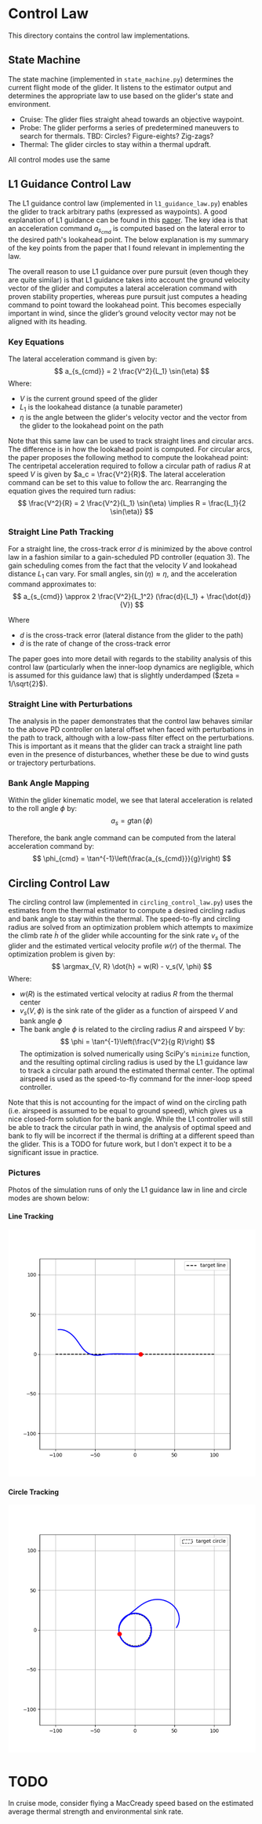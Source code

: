 # Control Law
This directory contains the control law implementations.

## State Machine
The state machine (implemented in `state_machine.py`) determines the current flight mode of the glider. It listens to the estimator output and determines the appropriate law to use based on the glider's state and environment.
- Cruise: The glider flies straight ahead towards an objective waypoint.
- Probe: The glider performs a series of predetermined maneuvers to search for thermals. TBD: Circles? Figure-eights? Zig-zags?
- Thermal: The glider circles to stay within a thermal updraft.

All control modes use the same 

## L1 Guidance Control Law
The L1 guidance control law (implemented in `l1_guidance_law.py`) enables the glider to track arbitrary paths (expressed as waypoints). A good explanation of L1 guidance can be found in this [paper](https://mercury.kau.ac.kr/park/Archive/PCUAV/gnc_park_deyst_how.pdf). The key idea is that an acceleration command $a_s_{cmd}$ is computed based on the lateral error to the desired path's lookahead point. The below explanation is my summary of the key points from the paper that I found relevant in implementing the law.

The overall reason to use L1 guidance over pure pursuit (even though they are quite similar) is that L1 guidance takes into account the ground velocity vector of the glider and computes a lateral acceleration command with proven stability properties, whereas pure pursuit just computes a heading command to point toward the lookahead point. This becomes especially important in wind, since the glider’s ground velocity vector may not be aligned with its heading.

### Key Equations
The lateral acceleration command is given by:
$$
a_{s_{cmd}} = 2 \frac{V^2}{L_1} \sin(\eta)
$$
Where:
- $V$ is the current ground speed of the glider
- $L_1$ is the lookahead distance (a tunable parameter)
- $\eta$ is the angle between the glider's velocity vector and the vector from the glider to the lookahead point on the path

Note that this same law can be used to track straight lines and circular arcs. The difference is in how the lookahead point is computed.
For circular arcs, the paper proposes the following method to compute the lookahead point:
The centripetal acceleration required to follow a circular path of radius $R$ at speed $V$ is given by $a_c = \frac{V^2}{R}$. The lateral acceleration command can be set to this value to follow the arc. Rearranging the equation gives the required turn radius:
$$ 
\frac{V^2}{R} = 2 \frac{V^2}{L_1} \sin(\eta) \implies R = \frac{L_1}{2 \sin(\eta)}
$$

### Straight Line Path Tracking
For a straight line, the cross-track error $d$ is minimized by the above control law in a fashion similar to a gain-scheduled PD controller (equation 3). The gain scheduling comes from the fact that the velocity $V$ and lookahead distance $L_1$ can vary. For small angles, $\sin(\eta) \approx \eta$, and the acceleration command approximates to:
$$
a_{s_{cmd}} \approx 2 \frac{V^2}{L_1^2} (\frac{d}{L_1} + \frac{\dot{d}}{V})
$$

Where
- $d$ is the cross-track error (lateral distance from the glider to the path)
- $\dot{d}$ is the rate of change of the cross-track error

The paper goes into more detail with regards to the stability analysis of this control law (particularly when the inner-loop dynamics are negligible, which is assumed for this guidance law) that is slightly underdamped ($zeta = 1/\sqrt{2}$).

### Straight Line with Perturbations
The analysis in the paper demonstrates that the control law behaves similar to the above PD controller on lateral offset when faced with perturbations in the path to track, although with a low-pass filter effect on the perturbations. This is important as it means that the glider can track a straight line path even in the presence of disturbances, whether these be due to wind gusts or trajectory perturbations.

### Bank Angle Mapping
Within the glider kinematic model, we see that lateral acceleration is related to the roll angle $\phi$ by:
$$
a_s = g \tan(\phi)
$$

Therefore, the bank angle command can be computed from the lateral acceleration command by:
$$
\phi_{cmd} = \tan^{-1}\left(\frac{a_{s_{cmd}}}{g}\right)
$$ 

## Circling Control Law
The circling control law (implemented in `circling_control_law.py`) uses the estimates from the thermal estimator to compute a desired circling radius and bank angle to stay within the thermal. The speed-to-fly and circling radius are solved from an optimization problem which attempts to maximize the climb rate $\dot{h}$ of the glider while accounting for the sink rate $v_s$ of the glider and the estimated vertical velocity profile $w(r)$ of the thermal. The optimization problem is given by:
$$
\argmax_{V, R} \dot{h} = w(R) - v_s(V, \phi)
$$
Where:
- $w(R)$ is the estimated vertical velocity at radius $R$ from the thermal center
- $v_s(V, \phi)$ is the sink rate of the glider as a function of airspeed $V$ and bank angle $\phi$
- The bank angle $\phi$ is related to the circling radius $R$ and airspeed $V$ by:
$$
\phi = \tan^{-1}\left(\frac{V^2}{g R}\right)
$$
The optimization is solved numerically using SciPy's `minimize` function, and the resulting optimal circling radius is used by the L1 guidance law to track a circular path around the estimated thermal center. The optimal airspeed is used as the speed-to-fly command for the inner-loop speed controller.

Note that this is not accounting for the impact of wind on the circling path (i.e. airspeed is assumed to be equal to ground speed), which gives us a nice closed-form solution for the bank angle. While the L1 controller will still be able to track the circular path in wind, the analysis of optimal speed and bank to fly will be incorrect if the thermal is drifting at a different speed than the glider. This is a TODO for future work, but I don't expect it to be a significant issue in practice.

### Pictures
Photos of the simulation runs of only the L1 guidance law in line and circle modes are shown below:
#### Line Tracking
![L1 Line Tracking](l1_guidance_line.png)
#### Circle Tracking
![L1 Circle Tracking](l1_guidance_circle.png)

# TODO
In cruise mode, consider flying a MacCready speed based on the estimated average thermal strength and environmental sink rate.